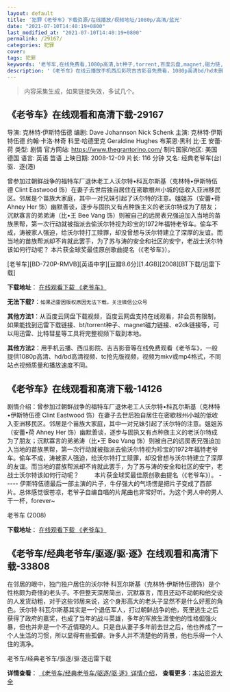 ```yaml
---
layout: default
title: '犯罪《老爷车》下载资源/在线播放/视频地址/1080p/高清/蓝光'
date: "2021-07-10T14:40:19+0800"
last_modified_at: "2021-07-10T14:40:19+0800"
permalink: /29167/
categories: 犯罪
cover:
tags: 犯罪
keywords: '老爷车,在线免费看,1080p高清,bt种子,torrent,百度云盘,magnet,磁力链,迅雷下载资源'
description: '《老爷车》在线云播放手机西瓜影院吉吉影音免费看，1080p高清bd/hd未删减完整版和tc抢先枪版，mkv/mp4格式，附带bt/torrent种子、magnet/磁力链、百度云盘、网盘资源迅雷下载链接'
---
```


>内容采集生成，如果链接失效，多试几个。


## 《老爷车》在线观看和高清下载-29167

导演: 克林特·伊斯特伍德 编剧: Dave Johannson Nick Schenk 主演: 克林特·伊斯特伍德 约翰·卡洛·林奇 科里·哈德里克 Geraldine Hughes 布莱恩·黑利 比·王 安蕾·荷 类型: 剧情 官方网站: https://www.thegrantorino.com/ 制片国家/地区: 美国 德国 语言: 英语 苗语 上映日期: 2008-12-09 片长: 116 分钟 又名: 经典老爷车(台) 驱．逐(港)

曾参加过朝鲜战争的福特车厂退休老工人沃尔特•科瓦尔斯基（克林特•伊斯特伍德 Clint Eastwood 饰）在妻子去世后独自居住在密歇根州小城的低收入亚洲移民区。邻居是个苗族大家庭，其中一对兄妹引起了沃尔特的注意。姐姐苏（安蕾•荷 Ahney Her 饰）幽默善谈，逐步与固执又有点种族主义的老沃尔特成为了朋友；沉默寡言的弟弟涛（比•王 Bee Vang 饰）则被自己的远房表兄强迫加入当地的苗族黑帮，第一次行动就被指派去偷沃尔特视为珍宝的1972年福特老爷车。偷车不成，涛被家人强迫，给沃尔特打工赎罪，却没曾想与沃尔特建立了深厚的友谊。而当地的苗族帮派却不肯就此罢手，为了苏与涛的安全和社区的安宁，老战士沃尔特该如何行动呢？ 本片获金球奖最佳原创歌曲提名（《老爷车》）。


[老爷车][BD-720P-RMVB][英语中字][豆瓣8.6分][1.4GB][2008][BT下载/迅雷下载]

**下载地址**： [在线观看下载 《老爷车》](https://www.btdx8.com/torrent/gran_torino_2008.html) 


**无法下载?**：`如果迅雷因版权原因无法下载，关注微信公众号 `

**其他方法1**：从百度云网盘下载视频，百度云网盘支持在线观看，非会员有限制，如果能找到迅雷下载链接、bt/torrent种子、magnet磁力链接、e2dk链接等，可以用迅雷、比特彗星等工具将完整视频下载到本地。

**其他方法2**：用手机云播、西瓜影院、吉吉影音等在线免费观看《老爷车》，一般提供1080p高清、hd/bd高清视频、tc抢先版视频，视频为mkv或mp4格式，不同站点视频质量和播放速度不同。


## 《老爷车》在线观看和高清下载-14126

剧情介绍：曾参加过朝鲜战争的福特车厂退休老工人沃尔特•科瓦尔斯基（克林特•伊斯特伍德 Clint Eastwood 饰）在妻子去世后独自居住在密歇根州小城的低收入亚洲移民区。邻居是个苗族大家庭，其中一对兄妹引起了沃尔特的注意。姐姐苏（安蕾•荷 Ahney Her 饰）幽默善谈，逐步与固执又有点种族主义的老沃尔特成为了朋友；沉默寡言的弟弟涛（比•王 Bee Vang 饰）则被自己的远房表兄强迫加入当地的苗族黑帮，第一次行动就被指派去偷沃尔特视为珍宝的1972年福特老爷车。偷车不成，涛被家人强迫，给沃尔特打工赎罪，却没曾想与沃尔特建立了深厚的友谊。而当地的苗族帮派却不肯就此罢手，为了苏与涛的安全和社区的安宁，老战士沃尔特该如何行动呢？  　　本片获金球奖最佳原创歌曲提名（《老爷车》）。 ----- 伊斯特伍德最后一部主演的片子，牛仔强大的气场愣是把片子变成了西部片。总体感觉很苍凉，老爷子自编自唱的片尾曲也非常好听。为这个男人中的男人干一杯，forever~


老爷车 (2008)

**下载地址**： [在线观看下载 《老爷车》](https://www.btbtdy.me/btdy/dy5404.html) 


## 《老爷车/经典老爷车/驱逐/驱·逐》在线观看和高清下载-33808

在邻居的眼中，独门独户居住的沃尔特&middot;科瓦尔斯基（克林特&middot;伊斯特伍德饰）是个性格颇为奇怪的老头子。不但整天深居简出，沉默寡言，而且还动不动朝和他交谈的人发货动粗，对于这些邻居来说，这个身形高大的老头子显然不是什么好惹的角色。沃尔特·科瓦尔斯基其实是一个退伍军人，打过朝鲜战争的他，死里逃生之后获得了政府的嘉奖，也成了当年的战斗英雄，多年的军旅生涯使他的性格倔强火暴，但也并非是一个不近情理的人。只是自从妻子多年前去世之后，他也养成了一个人生活的习惯，所以显得有些孤僻。许多人并不清楚他的背景，他也乐得一个人住的清净。


老爷车/经典老爷车/驱逐/驱·逐迅雷下载

**详情查看**： [《老爷车/经典老爷车/驱逐/驱·逐》详情介绍](/movie/33808/)， **查看更多**：[本站资源大全](/movie/t/all/)

